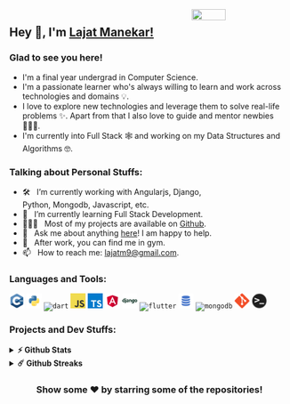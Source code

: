 <!-- ![](https://raw.githubusercontent.com/halfrost/halfrost/master/icons/header_.png) -->

<!--
Hey there..
<br>

![Lajat's github activity graph](https://activity-graph.herokuapp.com/graph?username=Lazeeez&theme=react-dark)
<img src="https://imgur.com/Z9n1y5S.gif" height=47% width=47% align="right" >
<h3 align="center">An enthusiast ❤</h3>
<p><i> Hi, I'm Lajat a Final year CS Undergrad from Vishwakarma Institute of Technology, Pune. I'm a Tech Enthusiast, Full stack Web Developer in practice and an Open Source Contributer. I love to explore and learn about new domains.</i></p>


<ul>
<li> 🌱 <b>I’m currently practicing</b> : <code>Full Stack</code>, <code>Frappe & Angular</code></li>
<li> 💬 <b>Ask me about</b> : <code>Cloud Architecture</code>, <code>Algorithms</code>, <code>Open Source</code>, <code>C++</code></li>
<li> 📫 <b>How to reach me</b> : <code><a href="https://www.linkedin.com/in/lajat-manekar-50137317a/">LinkedIn</a></code></li>
<li>📄 <b>Know about my experiences</b>: <code><a href="https://drive.google.com/file/d/1EdwGbz9TRcKrbqytmB9OsKMGyLZxoCn2/view?usp=sharing"> Lajat's Resume</li>
</ul>

<h3> 🛠 &nbsp;Tech Stack</h3>

- 💻 &nbsp;
  ![C++](https://img.shields.io/badge/-C++-333333?style=flat&logo=C%2B%2B&logoColor=00599C)
- 🌐 &nbsp;
  ![Python](https://img.shields.io/badge/-Python-333333?style=flat&logo=Python)
  ![Javascript](https://img.shields.io/badge/-Javascript-333333?style=flat&logo=Javascript&logoColor=1572B6)
  ![Angular](https://img.shields.io/badge/-Angular-333333?style=flat&logo=Angular)
  ![Frappe](https://img.shields.io/badge/-Frappe-333333?style=flat&logo=Frappe&logoColor=563D7C)
  
- 🛢 &nbsp;
  ![Firebase](https://img.shields.io/badge/-Firebase-333333?style=flat&logo=Firebase)
- ⚙️ &nbsp;
  ![Git](https://img.shields.io/badge/-Git-333333?style=flat&logo=git)
  ![GitHub](https://img.shields.io/badge/-GitHub-333333?style=flat&logo=github)
- 🔧 &nbsp;
  ![Visual Studio Code](https://img.shields.io/badge/-Visual%20Studio%20Code-333333?style=flat&logo=visual-studio-code&logoColor=007ACC)

![age](https://img.shields.io/badge/age-20-blue)
![focus](https://img.shields.io/badge/focus-FullStack-brightgreen)
![living](https://img.shields.io/badge/living-INDIA-3c9)

<!-- 
<img align="right" alt="Coding" width="400" src="https://cdn.dribbble.com/users/2646423/screenshots/5507196/computer.gif"> -->

<!--
<h3 align="left">Coding Profiles</h3>
<p align="left">
<a href="https://codeforces.com/profile/Lazeez" target="blank"><img align="center" src="https://cdn.jsdelivr.net/npm/simple-icons@3.0.1/icons/codeforces.svg" alt="Lazeez" height="30" width="40" /></a>
<a href="https://leetcode.com/lazeeez/" target="blank"><img align="center" src="https://cdn.jsdelivr.net/npm/simple-icons@3.0.1/icons/leetcode.svg" alt="lazeeez" height="30" width="40" /></a>
</p>

<br>

<div align="center">
 
<!--  <p align="left"> <img src="https://github-profile-trophy.vercel.app/?username=yashikajotwani12&theme=dark" alt="yashikajotwani12"> </p>

<p align="left"> <img src="https://github-readme-streak-stats.herokuapp.com/?user=yashikajotwani12&theme=dark" alt="yashikajotwani12" > </p>

<p align="left"> <img src="https://github-readme-stats.vercel.app/api/top-langs?username=yashikajotwani12&show_icons=true&locale=en&layout=compact&theme=dark" alt="yashikajotwani12" > </p>

<p align="left"> <img src="https://github-readme-stats.vercel.app/api?username=yashikajotwani12&show_icons=true&locale=en&theme=dark" alt="yashikajotwani12" ></p>  -->
  

<!--
  <center>
<h2 align="center">Git Hub Stats</h2>

<p align="center"><img src="https://metrics.lecoq.io/Lazeeez" alt="Github Metrics"></p>

<h3 align="center">Show some ❤ by <img src="https://imgur.com/o7ncZFp.jpg" height=25px width=25px> some repositories .</h3>
</center>
  
---
<div align="center">
 <h2>Connect Me In</h2>
  
[<img src="https://img.shields.io/badge/linkedin-%230077B5.svg?&style=for-the-badge&logo=linkedin&logoColor=white">](https://www.linkedin.com/in/lajat-manekar-50137317a/)

</div>
<div>
<h2>Github Wrapped 2021</h2>
  
[![GitHub Trends SVG](https://api.githubtrends.io/user/svg/Lazeeez/langs?time_range=one_year&include_private=True&compact=True&theme=dark)](https://githubtrends.io)
</div>

-->



<img src="https://user-images.githubusercontent.com/77020164/153806717-dff02c3c-e022-4af5-8140-abc022be9c02.png" width="35%" height="35%"  align="right"  />

## Hey 👋, I'm [Lajat Manekar!](https://github.com/Lazeeez/)

### Glad to see you here! &nbsp;

* I'm a final year undergrad in Computer Science.
* I'm a passionate learner who's always willing to learn and work across technologies and domains 💡. 
* I love to explore new technologies and leverage them to solve real-life problems ✨. Apart from that I also love to guide and mentor newbies 👨🏻‍💻.
* I'm currently into Full Stack 🕸️ and working on my Data Structures and Algorithms 🤓.

### Talking about Personal Stuffs:

- 🛠 &nbsp; I’m currently working with Angularjs, Django, <br /> Python, Mongodb, Javascript, etc.
- 🚀 &nbsp; I’m currently learning Full Stack Development.
- 👨🏻‍💻 &nbsp; Most of my projects are available on [Github](https://github.com/Lazeeez?tab=repositories).
- 💬 &nbsp; Ask me about anything [here](https://www.linkedin.com/in/lajat-manekar-50137317a/)! I am happy to help.
- 👾 &nbsp; After work, you can find me in gym.
- 📫 &nbsp; How to reach me: lajatm9@gmail.com.

### Languages and Tools:

<code><img height="27" src="https://raw.githubusercontent.com/github/explore/180320cffc25f4ed1bbdfd33d4db3a66eeeeb358/topics/cpp/cpp.png" alt="cpp"></code>
<code><img height="27" src="https://raw.githubusercontent.com/github/explore/80688e429a7d4ef2fca1e82350fe8e3517d3494d/topics/python/python.png" alt="python"></code>
<code><img height="27" src="https://upload.wikimedia.org/wikipedia/commons/7/7e/Dart-logo.png" alt="dart"></code>
<code><img height="27" src="https://raw.githubusercontent.com/github/explore/80688e429a7d4ef2fca1e82350fe8e3517d3494d/topics/javascript/javascript.png" alt="javascript"></code>
<code><img height="27" src="https://raw.githubusercontent.com/github/explore/80688e429a7d4ef2fca1e82350fe8e3517d3494d/topics/typescript/typescript.png" alt="typescript"></code>
<code><img height="27" src="https://raw.githubusercontent.com/github/explore/80688e429a7d4ef2fca1e82350fe8e3517d3494d/topics/angular/angular.png" alt="angular"></code>
<code><img height="27" src="https://raw.githubusercontent.com/github/explore/7456fdff59816d37ef383a6c8f32a26ff7332db2/topics/django/django.png" alt="django"></code>
<code><img height="27" src="https://upload.wikimedia.org/wikipedia/commons/1/17/Google-flutter-logo.png" alt="flutter"></code>
<code><img height="27" src="https://raw.githubusercontent.com/github/explore/80688e429a7d4ef2fca1e82350fe8e3517d3494d/topics/sql/sql.png" alt="sql"></code>
<code><img height="27" src="https://encrypted-tbn0.gstatic.com/images?q=tbn%3AANd9GcSTTzPAw-55ssm1Im594xYZ9eRQu2JylrkYLg&usqp=CAU" alt="mongodb"></code>
<code><img height="27" src="https://raw.githubusercontent.com/devicons/devicon/master/icons/git/git-original.svg" alt="git"></code>
<code><img height="27" src="https://raw.githubusercontent.com/github/explore/80688e429a7d4ef2fca1e82350fe8e3517d3494d/topics/terminal/terminal.png" alt="terminal"></code>

### Projects and Dev Stuffs:

<details>	
  <summary><b>⚡ Github Stats</b></summary>

  <br />
  <img height="180em" src="https://github-readme-stats.vercel.app/api?username=Lazeeez&show_icons=true&theme=radical&count_private=true&include_all_commits=true"/>
  &nbsp;
  <img height="180em" src="https://github-readme-stats.vercel.app/api/top-langs/?username=Lazeeez&show_icons=true&theme=radical&layout=compact"/>
</details>

<details>	
  <summary><b>☄️ Github Streaks</b></summary>

  <br />
  <img height="180em" src="https://github-readme-streak-stats.herokuapp.com/?user=Lazeeez&theme=radical" />
</details>

<div align="center">

### Show some ❤️ by starring some of the repositories!

</div>
